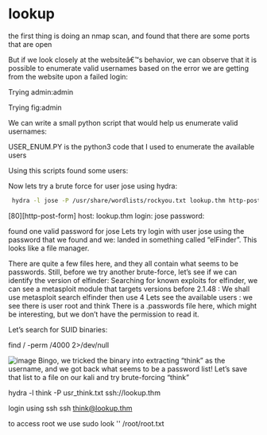 # lookup
the first thing is doing an nmap scan, and found that there are some ports that are open

   
But if we look closely at the websiteâ€™s behavior, we can observe that it is possible to enumerate valid usernames based on the error we are getting from the website upon a failed login:

Trying admin:admin


Trying fig:admin


We can write a small python script that would help us enumerate valid usernames:

USER_ENUM.PY is the python3 code that I used to enumerate the available users

Using this scripts found  some users:

   

Now lets try a brute force for user jose using hydra:
``` bash
 hydra -l jose -P /usr/share/wordlists/rockyou.txt lookup.thm http-post-form "/login.php:username=^USER^&password=^PASS^:Wrong" -V
```
[80][http-post-form] host: lookup.thm   login: jose   password:

found one valid password for jose
Lets try login with user jose using the password that we found and we:
landed in something called “elFinder”. This looks like a file manager.

There are quite a few files here, and they all contain what seems to be passwords. Still, before we try another brute-force, let’s see if we can identify the version of elfinder:
Searching for known exploits for elfinder, we can see a metasploit module that targets versions before 2.1.48 :
We shall use metasploit
search elfinder 
then use 4
Lets see the available users : we see there is user root and think
There is a .passwords file here, which might be interesting, but we don’t have the permission to read it.

Let’s search for SUID binaries:

find / -perm /4000 2>/dev/null

![image](https://github.com/user-attachments/assets/6bec9d14-9965-47b6-9013-36054366e0d2)
Bingo, we tricked the binary into extracting “think” as the username, and we got back what seems to be a password list!
Let’s save that list to a file on our kali and try brute-forcing “think”

hydra -l think -P usr_think.txt ssh://lookup.thm

login using ssh
ssh think@lookup.thm   

to access root we use sudo look '' /root/root.txt



